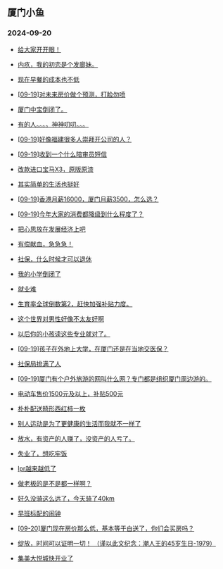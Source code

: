 ## 厦门小鱼 
### 2024-09-20

+ [给大家开开眼！](http://bbs.xmfish.com/read-htm-tid-18244877.html)

+ [内疚，我的初恋是个发廊妹。](http://bbs.xmfish.com/read-htm-tid-18244931.html)

+ [现在早餐的成本也不低](http://bbs.xmfish.com/read-htm-tid-18244842.html)

+ [[09-19]对未来房价做个预测，打脸勿喷](http://bbs.xmfish.com/read-htm-tid-18244924.html)

+ [厦门中宝倒闭了。](http://bbs.xmfish.com/read-htm-tid-18245024.html)

+ [有的人。。。。神神叨叨。。。](http://bbs.xmfish.com/read-htm-tid-18244948.html)

+ [[09-19]好像福建很多人崇拜开公司的人？](http://bbs.xmfish.com/read-htm-tid-18244981.html)

+ [[09-19]收到一个什么陪审员短信](http://bbs.xmfish.com/read-htm-tid-18244887.html)

+ [改款进口宝马X3，原版原漆](http://bbs.xmfish.com/read-htm-tid-18244817.html)

+ [其实简单的生活也挺好](http://bbs.xmfish.com/read-htm-tid-18244899.html)

+ [[09-19]香港月薪16000，厦门月薪3500，怎么选？](http://bbs.xmfish.com/read-htm-tid-18245023.html)

+ [[09-19]今年大家的消费都降级到什么程度了？](http://bbs.xmfish.com/read-htm-tid-18245085.html)

+ [把心思放在发展经济上吧](http://bbs.xmfish.com/read-htm-tid-18245099.html)

+ [有偿献血，急急急！](http://bbs.xmfish.com/read-htm-tid-18244999.html)

+ [社保，什么时候才可以退休](http://bbs.xmfish.com/read-htm-tid-18245015.html)

+ [我的小学倒闭了](http://bbs.xmfish.com/read-htm-tid-18245178.html)

+ [就业难](http://bbs.xmfish.com/read-htm-tid-18245046.html)

+ [生育率全球倒数第2，赶快加强补贴力度。](http://bbs.xmfish.com/read-htm-tid-18245102.html)

+ [这个世界对男性好像不太友好啊](http://bbs.xmfish.com/read-htm-tid-18245096.html)

+ [以后你的小孩读这些专业就对了。](http://bbs.xmfish.com/read-htm-tid-18245088.html)

+ [[09-19]孩子在外地上大学，在厦门还是在当地交医保？](http://bbs.xmfish.com/read-htm-tid-18245045.html)

+ [社保局排满了人](http://bbs.xmfish.com/read-htm-tid-18245286.html)

+ [[09-19]厦门有个户外旅游的网叫什么网？专门都是组织厦门周边游的。](http://bbs.xmfish.com/read-htm-tid-18245097.html)

+ [电动车售价1500元及以上，补贴500元](http://bbs.xmfish.com/read-htm-tid-18245129.html)

+ [朴朴配送畸形西红柿一枚](http://bbs.xmfish.com/read-htm-tid-18245094.html)

+ [别人运动是为了更健康的生活而我就不一样了](http://bbs.xmfish.com/read-htm-tid-18245173.html)

+ [放水，有资产的人赚了，没资产的人亏了。](http://bbs.xmfish.com/read-htm-tid-18245262.html)

+ [失业了，想吃牢饭](http://bbs.xmfish.com/read-htm-tid-18245310.html)

+ [lpr越来越低了](http://bbs.xmfish.com/read-htm-tid-18245304.html)

+ [做老板的是不是都一样啊？](http://bbs.xmfish.com/read-htm-tid-18245270.html)

+ [好久没骑这么远了，今天骑了40km](http://bbs.xmfish.com/read-htm-tid-18245126.html)

+ [早班标配的闹钟](http://bbs.xmfish.com/read-htm-tid-18245138.html)

+ [[09-20]厦门现在房价那么低，基本等于白送了，你们会买房吗？](http://bbs.xmfish.com/read-htm-tid-18245386.html)

+ [绽放，时间可以证明一切！
（谨以此文纪念：潮人王的45岁生日-1979）](http://bbs.xmfish.com/read-htm-tid-18245309.html)

+ [集美大悦城快开业了](http://bbs.xmfish.com/read-htm-tid-18245339.html)

